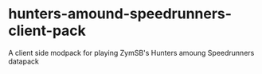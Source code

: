# hunters-amound-speedrunners-client-pack
A client side modpack for playing ZymSB's Hunters amoung Speedrunners datapack 
